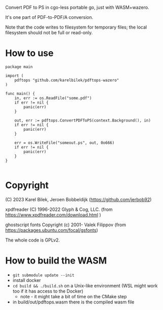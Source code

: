 Convert PDF to PS in cgo-less portable go, just with WASM+wazero.

It's one part of PDF-to-PDF/A conversion.

Note that the code writes to filesystem for temporary files; the local filesystem should not be full or read-only.

How to use
===

```
package main

import (
    pdftops "github.com/karelbilek/pdftops-wazero"
)

func main() {
	in, err := os.ReadFile("some.pdf")
	if err != nil {
		panic(err)
	}

	out, err := pdftops.ConvertPDFToPS(context.Background(), in)
	if err != nil {
		panic(err)
	}

	err = os.WriteFile("someout.ps", out, 0o666)
	if err != nil {
		panic(err)
	}
}


```

Copyright
===
(C) 2023 Karel Bilek, Jeroen Bobbeldijk (https://github.com/jerbob92)

xpdfreader (C) 1996-2022 Glyph & Cog, LLC. (from https://www.xpdfreader.com/download.html )

ghostscript fonts Copyright (c) 2001- Valek Filippov (from https://packages.ubuntu.com/focal/gsfonts)

The whole code is GPLv2.

How to build the WASM
===

* `git submodule update --init`
* install docker
* `cd build && ./build.sh` on a Unix-like environment (WSL might work too if it has access to the Docker)
  * note - it might take a bit of time on the CMake step
* in build/out/pdftops.wasm there is the compiled wasm file
